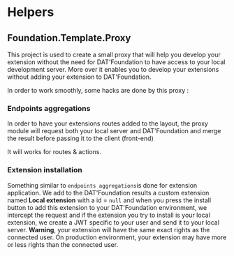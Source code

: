 # Helpers

## Foundation.Template.Proxy

This project is used to create a small proxy that will help you develop your extension without the need for DAT'Foundation to have access to your local development server.
More over it enables you to develop your extensions without adding your extension to DAT'Foundation.

In order to work smoothly, some hacks are done by this proxy :

### Endpoints aggregations

In order to have your extensions routes added to the layout, the proxy module will request both your local server and DAT'Foundation and merge the result before passing it to the client (front-end)

It will works for routes & actions.

### Extension installation

Something similar to `endpoints aggregations`is done for extension application. We add to the DAT'Foundation results a custom extension named **Local extension** with a id = `null` and when you press the install button to add this extension to your DAT'Foundation environment, we intercept the request and if the extension you try to install is your local extension, we create a JWT specific to your user and send it to your local server. **Warning**, your extension will have the same exact rights as the connected user. On production environment, your extension may have more or less rights than the connected user.


